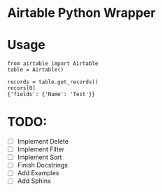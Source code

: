 # Airtable Python Wrapper

# Usage

```
from airtable import Airtable
table = Airtable()

records = table.get_records()
recors[0]
{'fields': {'Name': 'Test'}}

````

# TODO:

- [ ] Implement Delete
- [ ] Implement Filter
- [ ] Implement Sort
- [ ] Finish Docstrings
- [ ] Add Examples
- [ ] Add Sphinx

